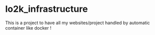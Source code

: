 # lo2k_infrastructure
This is a project to have all my websites/project handled by automatic container like docker !
